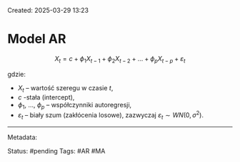 Created: 2025-03-29 13:23



# Model AR

$$
X_t = c + \phi_1 X_{t-1} + \phi_2 X_{t-2} + \dots + \phi_p X_{t-p} + \varepsilon_t
$$

gdzie:
 - $X_t$ – wartość szeregu w czasie $t$,
- $c$ -stała (intercept),
- $\phi_1$, $\dots$, $\phi_p$ – współczynniki autoregresji,
- $\varepsilon_t$ – biały szum (zakłócenia losowe), zazwyczaj $\varepsilon_t \sim WN(0, \sigma^2)$.


---
Metadata:

Status: #pending
Tags: #AR #MA
